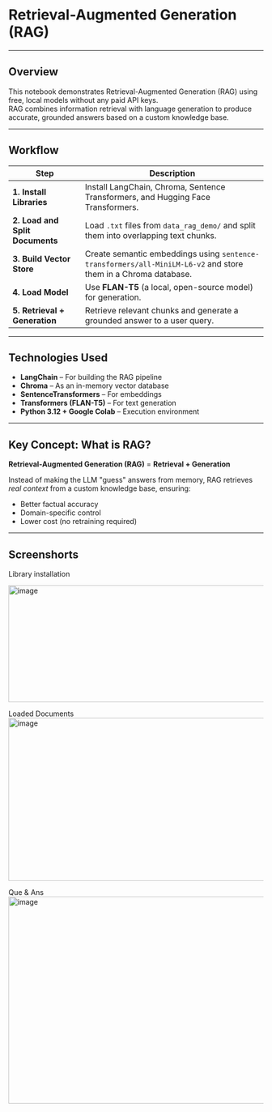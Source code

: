 # Retrieval-Augmented Generation (RAG)

---

## Overview

This notebook demonstrates Retrieval-Augmented Generation (RAG) using free, local models without any paid API keys.  
RAG combines information retrieval with language generation to produce accurate, grounded answers based on a custom knowledge base.

---

## Workflow

| Step | Description |
|------|--------------|
| **1. Install Libraries** | Install LangChain, Chroma, Sentence Transformers, and Hugging Face Transformers. |
| **2. Load and Split Documents** | Load `.txt` files from `data_rag_demo/` and split them into overlapping text chunks. |
| **3. Build Vector Store** | Create semantic embeddings using `sentence-transformers/all-MiniLM-L6-v2` and store them in a Chroma database. |
| **4. Load Model** | Use **FLAN-T5** (a local, open-source model) for generation. |
| **5. Retrieval + Generation** | Retrieve relevant chunks and generate a grounded answer to a user query. |

---

## Technologies Used

- **LangChain** – For building the RAG pipeline  
- **Chroma** – As an in-memory vector database  
- **SentenceTransformers** – For embeddings  
- **Transformers (FLAN-T5)** – For text generation  
- **Python 3.12 + Google Colab** – Execution environment  

---

## Key Concept: What is RAG?

**Retrieval-Augmented Generation (RAG)** = **Retrieval + Generation**

Instead of making the LLM "guess" answers from memory, RAG retrieves *real context* from a custom knowledge base, ensuring:
- Better factual accuracy  
- Domain-specific control  
- Lower cost (no retraining required)  

---

## Screenshorts

Library installation

<img width="1062" height="231" alt="image" src="https://github.com/user-attachments/assets/f3ef049f-2f43-4817-8be6-d7c88f975e5e" />


Loaded Documents
<img width="897" height="322" alt="image" src="https://github.com/user-attachments/assets/bf64ce82-ab35-4154-8078-b89fdebfed1d" />


Que & Ans
<img width="1258" height="409" alt="image" src="https://github.com/user-attachments/assets/6e761b9f-6aa1-42d3-9bbf-0a93bf162c7f" />

